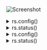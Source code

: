 ![Screenshot](https://i.paste.pics/fe089c9b5d0cb11aca5cf5ba33139028.png)

<details>
  <summary>rs.config()</summary>
  
    {
        "_id" : "rs0",
        "version" : 1,
        "protocolVersion" : NumberLong(1),
        "writeConcernMajorityJournalDefault" : true,
        "members" : [
            {
                "_id" : 0,
                "host" : "m1:27017",
                "arbiterOnly" : false,
                "buildIndexes" : true,
                "hidden" : false,
                "priority" : 1,
                "tags" : {
                    
                },
                "slaveDelay" : NumberLong(0),
                "votes" : 1
            },
            {
                "_id" : 1,
                "host" : "m2:27017",
                "arbiterOnly" : false,
                "buildIndexes" : true,
                "hidden" : false,
                "priority" : 1,
                "tags" : {
                    
                },
                "slaveDelay" : NumberLong(0),
                "votes" : 1
            },
            {
                "_id" : 2,
                "host" : "m3:27017",
                "arbiterOnly" : false,
                "buildIndexes" : true,
                "hidden" : false,
                "priority" : 1,
                "tags" : {
                    
                },
                "slaveDelay" : NumberLong(0),
                "votes" : 1
            }
        ],
        "settings" : {
            "chainingAllowed" : true,
            "heartbeatIntervalMillis" : 2000,
            "heartbeatTimeoutSecs" : 10,
            "electionTimeoutMillis" : 10000,
            "catchUpTimeoutMillis" : -1,
            "catchUpTakeoverDelayMillis" : 30000,
            "getLastErrorModes" : {
                
            },
            "getLastErrorDefaults" : {
                "w" : 1,
                "wtimeout" : 0
            },
            "replicaSetId" : ObjectId("5dbc4c46e5cb0c5204ac5bf4")
        }
    }
  
</details>
<details>
    <summary>rs.status()</summary>

    {
        "set" : "rs0",
        "date" : ISODate("2019-11-01T15:53:12.747Z"),
        "myState" : 1,
        "term" : NumberLong(2),
        "syncingTo" : "",
        "syncSourceHost" : "",
        "syncSourceId" : -1,
        "heartbeatIntervalMillis" : NumberLong(2000),
        "majorityVoteCount" : 2,
        "writeMajorityCount" : 2,
        "optimes" : {
            "lastCommittedOpTime" : {
                "ts" : Timestamp(1572623585, 1),
                "t" : NumberLong(2)
            },
            "lastCommittedWallTime" : ISODate("2019-11-01T15:53:05.442Z"),
            "readConcernMajorityOpTime" : {
                "ts" : Timestamp(1572623585, 1),
                "t" : NumberLong(2)
            },
            "readConcernMajorityWallTime" : ISODate("2019-11-01T15:53:05.442Z"),
            "appliedOpTime" : {
                "ts" : Timestamp(1572623585, 1),
                "t" : NumberLong(2)
            },
            "durableOpTime" : {
                "ts" : Timestamp(1572623585, 1),
                "t" : NumberLong(2)
            },
            "lastAppliedWallTime" : ISODate("2019-11-01T15:53:05.442Z"),
            "lastDurableWallTime" : ISODate("2019-11-01T15:53:05.442Z")
        },
        "lastStableRecoveryTimestamp" : Timestamp(1572623555, 1),
        "lastStableCheckpointTimestamp" : Timestamp(1572623555, 1),
        "electionCandidateMetrics" : {
            "lastElectionReason" : "electionTimeout",
            "lastElectionDate" : ISODate("2019-11-01T15:26:04.449Z"),
            "termAtElection" : NumberLong(2),
            "lastCommittedOpTimeAtElection" : {
                "ts" : Timestamp(1572621573, 1),
                "t" : NumberLong(1)
            },
            "lastSeenOpTimeAtElection" : {
                "ts" : Timestamp(1572621583, 1),
                "t" : NumberLong(1)
            },
            "numVotesNeeded" : 2,
            "priorityAtElection" : 1,
            "electionTimeoutMillis" : NumberLong(10000),
            "numCatchUpOps" : NumberLong(27017),
            "newTermStartDate" : ISODate("2019-11-01T15:26:05.397Z"),
            "wMajorityWriteAvailabilityDate" : ISODate("2019-11-01T15:26:06.632Z")
        },
        "members" : [
            {
                "_id" : 0,
                "name" : "m1:27017",
                "ip" : "172.31.21.28",
                "health" : 1,
                "state" : 1,
                "stateStr" : "PRIMARY",
                "uptime" : 2283,
                "optime" : {
                    "ts" : Timestamp(1572623585, 1),
                    "t" : NumberLong(2)
                },
                "optimeDate" : ISODate("2019-11-01T15:53:05Z"),
                "syncingTo" : "",
                "syncSourceHost" : "",
                "syncSourceId" : -1,
                "infoMessage" : "",
                "electionTime" : Timestamp(1572621964, 1),
                "electionDate" : ISODate("2019-11-01T15:26:04Z"),
                "configVersion" : 1,
                "self" : true,
                "lastHeartbeatMessage" : ""
            },
            {
                "_id" : 1,
                "name" : "m2:27017",
                "ip" : "172.31.21.80",
                "health" : 1,
                "state" : 2,
                "stateStr" : "SECONDARY",
                "uptime" : 1594,
                "optime" : {
                    "ts" : Timestamp(1572623585, 1),
                    "t" : NumberLong(2)
                },
                "optimeDurable" : {
                    "ts" : Timestamp(1572623585, 1),
                    "t" : NumberLong(2)
                },
                "optimeDate" : ISODate("2019-11-01T15:53:05Z"),
                "optimeDurableDate" : ISODate("2019-11-01T15:53:05Z"),
                "lastHeartbeat" : ISODate("2019-11-01T15:53:11.095Z"),
                "lastHeartbeatRecv" : ISODate("2019-11-01T15:53:12.724Z"),
                "pingMs" : NumberLong(0),
                "lastHeartbeatMessage" : "",
                "syncingTo" : "m3:27017",
                "syncSourceHost" : "m3:27017",
                "syncSourceId" : 2,
                "infoMessage" : "",
                "configVersion" : 1
            },
            {
                "_id" : 2,
                "name" : "m3:27017",
                "ip" : "172.31.32.162",
                "health" : 1,
                "state" : 2,
                "stateStr" : "SECONDARY",
                "uptime" : 1636,
                "optime" : {
                    "ts" : Timestamp(1572623585, 1),
                    "t" : NumberLong(2)
                },
                "optimeDurable" : {
                    "ts" : Timestamp(1572623585, 1),
                    "t" : NumberLong(2)
                },
                "optimeDate" : ISODate("2019-11-01T15:53:05Z"),
                "optimeDurableDate" : ISODate("2019-11-01T15:53:05Z"),
                "lastHeartbeat" : ISODate("2019-11-01T15:53:11.197Z"),
                "lastHeartbeatRecv" : ISODate("2019-11-01T15:53:11.457Z"),
                "pingMs" : NumberLong(0),
                "lastHeartbeatMessage" : "",
                "syncingTo" : "m1:27017",
                "syncSourceHost" : "m1:27017",
                "syncSourceId" : 0,
                "infoMessage" : "",
                "configVersion" : 1
            }
        ],
        "ok" : 1,
        "$clusterTime" : {
            "clusterTime" : Timestamp(1572623585, 1),
            "signature" : {
                "hash" : BinData(0,"AAAAAAAAAAAAAAAAAAAAAAAAAAA="),
                "keyId" : NumberLong(0)
            }
        },
        "operationTime" : Timestamp(1572623585, 1)
    }
</details>

<details>
    <summary>rs.config()</summary>

    {
        "_id" : "rs0",
        "version" : 1,
        "protocolVersion" : NumberLong(1),
        "writeConcernMajorityJournalDefault" : true,
        "members" : [
            {
                "_id" : 0,
                "host" : "m1:27017",
                "arbiterOnly" : false,
                "buildIndexes" : true,
                "hidden" : false,
                "priority" : 1,
                "tags" : {
                    
                },
                "slaveDelay" : NumberLong(0),
                "votes" : 1
            },
            {
                "_id" : 1,
                "host" : "m2:27017",
                "arbiterOnly" : false,
                "buildIndexes" : true,
                "hidden" : false,
                "priority" : 1,
                "tags" : {
                    
                },
                "slaveDelay" : NumberLong(0),
                "votes" : 1
            },
            {
                "_id" : 2,
                "host" : "m3:27017",
                "arbiterOnly" : false,
                "buildIndexes" : true,
                "hidden" : false,
                "priority" : 1,
                "tags" : {
                    
                },
                "slaveDelay" : NumberLong(0),
                "votes" : 1
            }
        ],
        "settings" : {
            "chainingAllowed" : true,
            "heartbeatIntervalMillis" : 2000,
            "heartbeatTimeoutSecs" : 10,
            "electionTimeoutMillis" : 10000,
            "catchUpTimeoutMillis" : -1,
            "catchUpTakeoverDelayMillis" : 30000,
            "getLastErrorModes" : {
                
            },
            "getLastErrorDefaults" : {
                "w" : 1,
                "wtimeout" : 0
            },
            "replicaSetId" : ObjectId("5dbc4c46e5cb0c5204ac5bf4")
        }
    }
</details>

<details>
<summary>rs.status()</summary>
    {
        "set" : "rs0",
        "date" : ISODate("2019-11-01T16:08:25.430Z"),
        "myState" : 2,
        "term" : NumberLong(2),
        "syncingTo" : "m1:27017",
        "syncSourceHost" : "m1:27017",
        "syncSourceId" : 0,
        "heartbeatIntervalMillis" : NumberLong(2000),
        "majorityVoteCount" : 2,
        "writeMajorityCount" : 2,
        "optimes" : {
            "lastCommittedOpTime" : {
                "ts" : Timestamp(1572624495, 1),
                "t" : NumberLong(2)
            },
            "lastCommittedWallTime" : ISODate("2019-11-01T16:08:15.467Z"),
            "readConcernMajorityOpTime" : {
                "ts" : Timestamp(1572624495, 1),
                "t" : NumberLong(2)
            },
            "readConcernMajorityWallTime" : ISODate("2019-11-01T16:08:15.467Z"),
            "appliedOpTime" : {
                "ts" : Timestamp(1572624495, 1),
                "t" : NumberLong(2)
            },
            "durableOpTime" : {
                "ts" : Timestamp(1572624495, 1),
                "t" : NumberLong(2)
            },
            "lastAppliedWallTime" : ISODate("2019-11-01T16:08:15.467Z"),
            "lastDurableWallTime" : ISODate("2019-11-01T16:08:15.467Z")
        },
        "lastStableRecoveryTimestamp" : Timestamp(1572624475, 1),
        "lastStableCheckpointTimestamp" : Timestamp(1572624475, 1),
        "members" : [
            {
                "_id" : 0,
                "name" : "m1:27017",
                "ip" : "172.31.21.28",
                "health" : 1,
                "state" : 1,
                "stateStr" : "PRIMARY",
                "uptime" : 2549,
                "optime" : {
                    "ts" : Timestamp(1572624495, 1),
                    "t" : NumberLong(2)
                },
                "optimeDurable" : {
                    "ts" : Timestamp(1572624495, 1),
                    "t" : NumberLong(2)
                },
                "optimeDate" : ISODate("2019-11-01T16:08:15Z"),
                "optimeDurableDate" : ISODate("2019-11-01T16:08:15Z"),
                "lastHeartbeat" : ISODate("2019-11-01T16:08:23.916Z"),
                "lastHeartbeatRecv" : ISODate("2019-11-01T16:08:23.662Z"),
                "pingMs" : NumberLong(0),
                "lastHeartbeatMessage" : "",
                "syncingTo" : "",
                "syncSourceHost" : "",
                "syncSourceId" : -1,
                "infoMessage" : "",
                "electionTime" : Timestamp(1572621964, 1),
                "electionDate" : ISODate("2019-11-01T15:26:04Z"),
                "configVersion" : 1
            },
            {
                "_id" : 1,
                "name" : "m2:27017",
                "ip" : "172.31.21.80",
                "health" : 1,
                "state" : 2,
                "stateStr" : "SECONDARY",
                "uptime" : 517,
                "optime" : {
                    "ts" : Timestamp(1572624495, 1),
                    "t" : NumberLong(2)
                },
                "optimeDurable" : {
                    "ts" : Timestamp(1572624495, 1),
                    "t" : NumberLong(2)
                },
                "optimeDate" : ISODate("2019-11-01T16:08:15Z"),
                "optimeDurableDate" : ISODate("2019-11-01T16:08:15Z"),
                "lastHeartbeat" : ISODate("2019-11-01T16:08:24.109Z"),
                "lastHeartbeatRecv" : ISODate("2019-11-01T16:08:24.621Z"),
                "pingMs" : NumberLong(0),
                "lastHeartbeatMessage" : "",
                "syncingTo" : "m3:27017",
                "syncSourceHost" : "m3:27017",
                "syncSourceId" : 2,
                "infoMessage" : "",
                "configVersion" : 1
            },
            {
                "_id" : 2,
                "name" : "m3:27017",
                "ip" : "172.31.32.162",
                "health" : 1,
                "state" : 2,
                "stateStr" : "SECONDARY",
                "uptime" : 2551,
                "optime" : {
                    "ts" : Timestamp(1572624495, 1),
                    "t" : NumberLong(2)
                },
                "optimeDate" : ISODate("2019-11-01T16:08:15Z"),
                "syncingTo" : "m1:27017",
                "syncSourceHost" : "m1:27017",
                "syncSourceId" : 0,
                "infoMessage" : "",
                "configVersion" : 1,
                "self" : true,
                "lastHeartbeatMessage" : ""
            }
        ],
        "ok" : 1,
        "$clusterTime" : {
            "clusterTime" : Timestamp(1572624495, 1),
            "signature" : {
                "hash" : BinData(0,"AAAAAAAAAAAAAAAAAAAAAAAAAAA="),
                "keyId" : NumberLong(0)
            }
        },
        "operationTime" : Timestamp(1572624495, 1)
    }
</details>